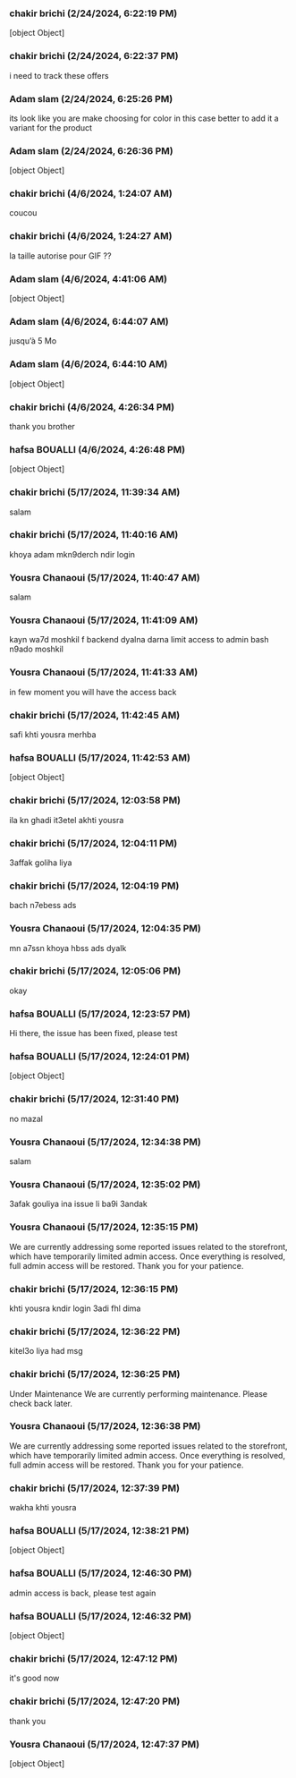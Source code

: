### chakir brichi (2/24/2024, 6:22:19 PM)

[object Object]

### chakir brichi (2/24/2024, 6:22:37 PM)

i need to track these offers

### Adam slam (2/24/2024, 6:25:26 PM)

its look like you are make choosing for color in this case better to add it a variant for the product

### Adam slam (2/24/2024, 6:26:36 PM)

[object Object]

### chakir brichi (4/6/2024, 1:24:07 AM)

coucou

### chakir brichi (4/6/2024, 1:24:27 AM)

la taille autorise pour GIF ??

### Adam slam (4/6/2024, 4:41:06 AM)

[object Object]

### Adam slam (4/6/2024, 6:44:07 AM)

jusqu’à 5 Mo

### Adam slam (4/6/2024, 6:44:10 AM)

[object Object]

### chakir brichi (4/6/2024, 4:26:34 PM)

thank you brother

### hafsa BOUALLI (4/6/2024, 4:26:48 PM)

[object Object]

### chakir brichi (5/17/2024, 11:39:34 AM)

salam

### chakir brichi (5/17/2024, 11:40:16 AM)

khoya adam mkn9derch ndir login

### Yousra Chanaoui (5/17/2024, 11:40:47 AM)

salam

### Yousra Chanaoui (5/17/2024, 11:41:09 AM)

kayn wa7d moshkil f backend dyalna darna limit access to admin bash n9ado moshkil

### Yousra Chanaoui (5/17/2024, 11:41:33 AM)

in few moment you will have the access back

### chakir brichi (5/17/2024, 11:42:45 AM)

safi khti yousra merhba

### hafsa BOUALLI (5/17/2024, 11:42:53 AM)

[object Object]

### chakir brichi (5/17/2024, 12:03:58 PM)

ila kn ghadi it3etel akhti yousra

### chakir brichi (5/17/2024, 12:04:11 PM)

3affak goliha liya

### chakir brichi (5/17/2024, 12:04:19 PM)

bach n7ebess ads

### Yousra Chanaoui (5/17/2024, 12:04:35 PM)

mn a7ssn  khoya hbss ads dyalk

### chakir brichi (5/17/2024, 12:05:06 PM)

okay

### hafsa BOUALLI (5/17/2024, 12:23:57 PM)

Hi there, 
the issue has been fixed, please test

### hafsa BOUALLI (5/17/2024, 12:24:01 PM)

[object Object]

### chakir brichi (5/17/2024, 12:31:40 PM)

no mazal

### Yousra Chanaoui (5/17/2024, 12:34:38 PM)

salam

### Yousra Chanaoui (5/17/2024, 12:35:02 PM)

3afak gouliya ina issue li ba9i 3andak

### Yousra Chanaoui (5/17/2024, 12:35:15 PM)

We are currently addressing some reported issues related to the storefront, which have temporarily limited admin access. Once everything is resolved, full admin access will be restored. Thank you for your patience.

### chakir brichi (5/17/2024, 12:36:15 PM)

khti yousra kndir login 3adi fhl dima

### chakir brichi (5/17/2024, 12:36:22 PM)

kitel3o liya had msg

### chakir brichi (5/17/2024, 12:36:25 PM)

Under Maintenance
We are currently performing maintenance. Please check back later.

### Yousra Chanaoui (5/17/2024, 12:36:38 PM)

We are currently addressing some reported issues related to the storefront, which have temporarily limited admin access. Once everything is resolved, full admin access will be restored. Thank you for your patience.

### chakir brichi (5/17/2024, 12:37:39 PM)

wakha khti yousra

### hafsa BOUALLI (5/17/2024, 12:38:21 PM)

[object Object]

### hafsa BOUALLI (5/17/2024, 12:46:30 PM)

admin access is back, please test again

### hafsa BOUALLI (5/17/2024, 12:46:32 PM)

[object Object]

### chakir brichi (5/17/2024, 12:47:12 PM)

it's good now

### chakir brichi (5/17/2024, 12:47:20 PM)

thank you

### Yousra Chanaoui (5/17/2024, 12:47:37 PM)

[object Object]
